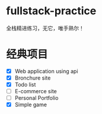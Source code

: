 # fullstack-practice

全栈精进练习，无它，唯手熟尔！

# 经典项目

* [X] Web application using api
* [X] Bronchure site
* [X] Todo list
* [ ] E-commerce site
* [ ] Personal Portfolio
* [X] Simple game